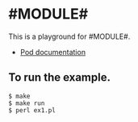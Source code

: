 # #MODULE#

This is a playground for #MODULE#.
- [Pod documentation](https://metacpan.org/pod/#MODULE#)

## To run the example.
```
$ make
$ make run
$ perl ex1.pl
```
